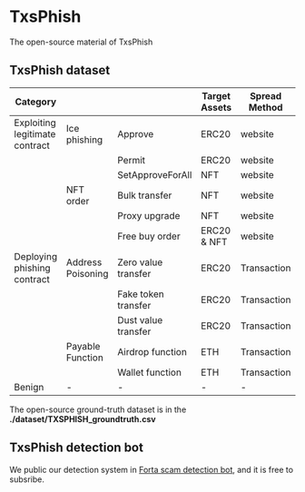 # TxsPhish
The open-source material of TxsPhish

## TxsPhish dataset
| Category                       |                   |                     | Target Assets | Spread Method | Num  |
|--------------------------------|-------------------|---------------------|---------------|---------------|------|
| Exploiting legitimate contract | Ice phishing      | Approve             | ERC20         | website       | 1247 |
|                                |                   | Permit              | ERC20         | website       | 814  |
|                                |                   | SetApproveForAll    | NFT           | website       | 508  |
|                                | NFT order         | Bulk transfer       | NFT           | website       | 37   |
|                                |                   | Proxy upgrade       | NFT           | website       | 108  |
|                                |                   | Free buy order      | ERC20 & NFT   | website       | 464  |
| Deploying phishing contract    | Address Poisoning | Zero value transfer | ERC20         | Transaction   | 104  |
|                                |                   | Fake token transfer | ERC20         | Transaction   | 100  |
|                                |                   | Dust value transfer | ERC20         | Transaction   | 22   |
|                                | Payable Function  | Airdrop function    | ETH           | Transaction   | 788  |
|                                |                   | Wallet function     | ETH           | Transaction   | 808  |
| Benign                         | -                 | -                   | -             | -             | 9570 |


The open-source ground-truth dataset is in the **./dataset/TXSPHISH_groundtruth.csv**

## TxsPhish detection bot

We public our detection system in [Forta scam detection bot](https://app.forta.network/bot/0x9ba66b24eb2113ca3217c5e02ac6671182247c354327b27f645abb7c8a3e4534?search=0x9ba66b24eb2113ca3217c5e02ac6671182247c354327b27f645abb7c8a3e4534), and it is free to subsribe.
